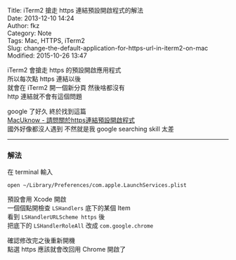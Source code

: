 Title: iTerm2 搶走 https 連結預設開啟程式的解法  
Date: 2013-12-10 14:24  
Author: fkz  
Category: Note  
Tags: Mac, HTTPS, iTerm2  
Slug: change-the-default-application-for-https-url-in-iterm2-on-mac  
Modified: 2015-10-26 13:47  
  
  
iTerm2 會搶走 https 的預設開啟應用程式  
所以每次點 https 連結以後  
就會在 iTerm2 開一個新分頁 然後啥都沒有  
http 連結就不會有這個問題  
  
google 了好久 終於找到這篇  
[MacUknow - 請問關於https連結預設開啟程式](http://www.macuknow.com/node/20369)  
國外好像都沒人遇到 不然就是我 google searching skill 太差  
  
---  
  
### 解法  
  
在 terminal 輸入  
  
`open ~/Library/Preferences/com.apple.LaunchServices.plist`  
  
預設會用 Xcode 開啟  
一個個點開檢查 `LSHandlers` 底下的某個 Item  
看到 `LSHandlerURLScheme https` 後  
把底下的 `LSHandlerRoleAll` 改成 `com.google.chrome`  
  
確認修改完之後重新開機  
點選 https 應該就會改回用 Chrome 開啟了  
